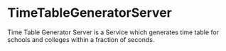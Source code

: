 TimeTableGeneratorServer
========================

Time Table Generator Server is a Service which generates time table for schools and colleges within a fraction of seconds.


